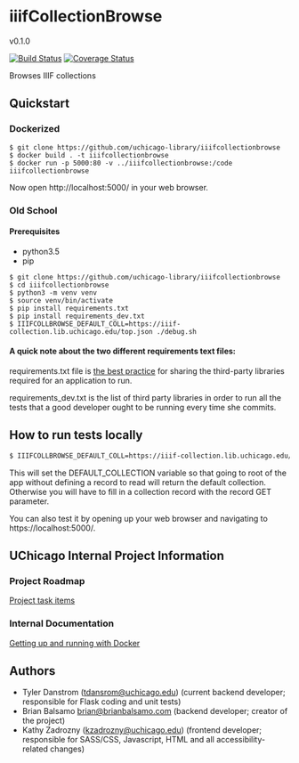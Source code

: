 # iiifCollectionBrowse

v0.1.0

[![Build Status](https://travis-ci.org/uchicago-library/iiifcollectionbrowse.svg?branch=master)](https://travis-ci.org/uchicago-library/iiifcollectionbrowse) [![Coverage Status](https://coveralls.io/repos/github/uchicago-library/iiifcollectionbrowse/badge.svg?branch=master)](https://coveralls.io/github/uchicago-library/iiifcollectionbrowse?branch=master)

Browses IIIF collections

## Quickstart

### Dockerized

```
$ git clone https://github.com/uchicago-library/iiifcollectionbrowse
$ docker build . -t iiifcollectionbrowse
$ docker run -p 5000:80 -v ../iiifcollectionbrowse:/code iiifcollectionbrowse
```
Now open http://localhost:5000/ in your web browser.

### Old School

#### Prerequisites

- python3.5
- pip

```
$ git clone https://github.com/uchicago-library/iiifcollectionbrowse
$ cd iiifcollectionbrowse
$ python3 -m venv venv
$ source venv/bin/activate
$ pip install requirements.txt
$ pip install requirements_dev.txt
$ IIIFCOLLBROWSE_DEFAULT_COLL=https://iiif-collection.lib.uchicago.edu/top.json ./debug.sh
```

#### A quick note about the two different requirements text files: 

requirements.txt file is [the best practice](https://pip.readthedocs.io/en/1.1/requirements.html) for sharing the third-party libraries required for an application to run.

requirements_dev.txt is the list of third party libraries in order to run all the tests that a good developer ought to be running every time she commits.

## How to run tests locally

```bash
$ IIIFCOLLBROWSE_DEFAULT_COLL=https://iiif-collection.lib.uchicago.edu/top.json ./debug.sh
```

This will set the DEFAULT_COLLECTION variable so that going to root of the app without defining a record to read will return the default collection. Otherwise you will have to fill in a collection record with the record GET parameter.

You can also test it by opening up your web browser and navigating to https://localhost:5000/.

## UChicago Internal Project Information

### Project Roadmap

[Project task items](https://docs.google.com/spreadsheets/d/12tCbNDxhcFOGfHpSguOFPhIOFsFVlb3OLlZJK9wUPk4/edit?usp=sharing)

### Internal Documentation

[Getting up and running with Docker](https://github.com/uchicago-library/Library_Digital_Repository_Documentation/wiki/crash-course-docker)

## Authors
- Tyler Danstrom (tdansrom@uchicago.edu) (current backend developer; responsible for Flask coding and unit tests)
- Brian Balsamo <brian@brianbalsamo.com> (backend developer; creator of the project)
- Kathy Zadrozny (kzadrozny@uchicago.edu) (frontend developer; responsible for SASS/CSS, Javascript, HTML and all accessibility-related changes)
